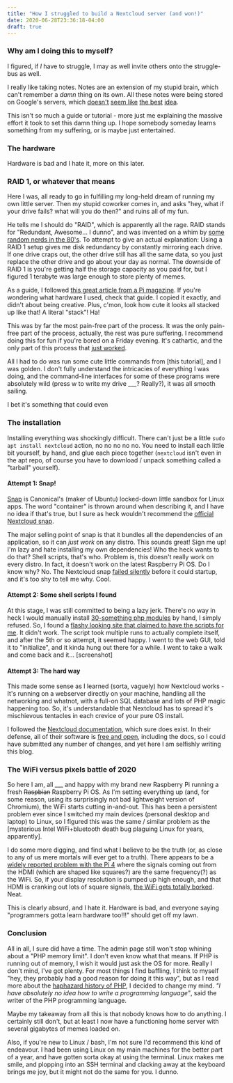 ```yaml
---
title: "How I struggled to build a Nextcloud server (and won!)"
date: 2020-06-28T23:36:18-04:00
draft: true
---
```


### Why am I doing this to myself?
I figured, if *I* have to struggle, I may as well invite others onto the struggle-bus as well.

I really like taking notes. Notes are an extension of my stupid brain, which can't remember a *damn* thing on its own. All these notes were being stored on Google's servers, which [doesn't](https://en.wikipedia.org/wiki/PRISM_(surveillance_program)) [seem like](https://www.gnu.org/proprietary/malware-google.en.html) [the best](https://www.washingtonpost.com/technology/2019/06/21/google-chrome-has-become-surveillance-software-its-time-switch/) [idea](https://www.eff.org/deeplinks/2020/03/google-says-it-doesnt-sell-your-data-heres-how-company-shares-monetizes-and).

This isn't so much a guide or tutorial - more just me explaining the massive effort it took to set this damn thing up. I hope somebody someday learns something from my suffering, or is maybe just entertained.

### The hardware
Hardware is bad and I hate it, more on this later. 

### RAID 1, or whatever that means
Here I was, all ready to go in fulfilling my long-held dream of running my own little server. Then my stupid coworker comes in, and asks "hey, what if your drive fails? what will you do then?" and ruins all of my fun. 

He tells me I should do "RAID", which is apparently all the rage. RAID stands for "Redundant, Awesome... I dunno", and was invented on a whim by [some random nerds in the 80's](https://en.wikipedia.org/wiki/RAID#History). To attempt to give an actual explanation: Using a RAID 1 setup gives me disk redundancy by constantly mirroring each drive. If one drive craps out, the other drive still has all the same data, so you just replace the other drive and go about your day as normal. The downside of RAID 1 is you're getting half the storage capacity as you paid for, but I figured 1 terabyte was large enough to store plenty of memes.

As a guide, I followed [this great article from a Pi magazine](https://magpi.raspberrypi.org/articles/build-a-raspberry-pi-nas). If you're wondering what hardware I used, check that guide. I copied it exactly, and didn't about being creative. Plus, c'mon, look how cute it looks all stacked up like that! A literal "stack"! Ha!

This was by far the most pain-free part of the process. It was the only pain-free part of the process, actually, the rest was pure suffering. I recommend doing this for fun if you're bored on a Friday evening. It's cathartic, and the only part of this process that [just worked](https://www.youtube.com/watch?v=nVqcxarP9J4).

All I had to do was run some cute little commands from [this tutorial], and I was golden. I don't fully understand the intricacies of everything I was doing, and the command-line interfaces for some of these programs were absolutely wild (press w to write my drive ___? Really?), it was all smooth sailing.

I bet it's something that could even 

### The installation
Installing everything was shockingly difficult. There can't just be a little `sudo apt install nextcloud` action, no no no no no. You need to install each little bit yourself, by hand, and glue each piece together (`nextcloud` isn't even in the apt repo, of course you have to download / unpack something called a "tarball" yourself).

#### Attempt 1: Snap!
[Snap](https://snapcraft.io/) is Canonical's (maker of Ubuntu) locked-down little sandbox for Linux apps. The word "container" is thrown around when describing it, and I have no idea if that's true, but I sure as heck wouldn't recommend the [official Nextcloud snap](https://snapcraft.io/nextcloud).

The major selling point of snap is that it bundles all the dependencies of an application, so it can *just work* on any distro. This sounds great! Sign me up! I'm lazy and hate installing my own dependencies! Who the heck wants to do that? Shell scripts, that's who. Problem is, this doesn't really work on every distro. In fact, it doesn't work on the latest Raspberry Pi OS. Do I know why? No. The Nextcloud snap [failed silently](https://en.wikipedia.org/wiki/Fail-silent_system) before it could startup, and it's too shy to tell me why. Cool.

#### Attempt 2: Some shell scripts I found
At this stage, I was still committed to being a lazy jerk. There's no way in heck I would manually install [30-something php modules](https://docs.nextcloud.com/server/latest/admin_manual/installation/source_installation.html#prerequisites-for-manual-installation) by hand, I simply refused. So, I found a [flashy looking site that claimed to have the scripts for me](https://ownyourbits.com/nextcloudpi/). It didn't work. The script took multiple runs to actually complete itself, and after the 5th or so attempt, it seemed happy. I went to the web GUI, told it to "initialize", and it kinda hung out there for a while. I went to take a walk and come back and it... [screenshot]

#### Attempt 3: The hard way
This made some sense as I learned (sorta, vaguely) how Nextcloud works - It's running on a webserver directly on your machine, handling all the networking and whatnot, with a full-on SQL database and lots of PHP magic happening too. So, it's understandable that Nextcloud has to spread it's mischievous tentacles in each crevice of your pure OS install.

I followed the [Nextcloud documentation](https://docs.nextcloud.com/server/latest/admin_manual/index.html), which sure does exist. In their defense, all of their software is [free and open](https://en.wikipedia.org/wiki/Free_and_open-source_software), including the docs, so I could have submitted any number of changes, and yet here I am selfishly writing this blog.

### The WiFi versus pixels battle of 2020
So here I am, all ___ and happy with my brand new Raspberry Pi running a fresh ~~Raspbian~~ Raspberry Pi OS. As I'm setting everything up (and, for some reason, using its surprisingly not bad lightweight version of Chromium), the WiFi starts cutting in-and-out. This has been a persistent problem ever since I switched my main devices (personal desktop and laptop) to Linux, so I figured this was the same / similar problem as the [mysterious Intel WiFi+bluetooth death bug plaguing Linux for years, apparently].

I do some more digging, and find what I believe to be the truth (or, as close to any of us mere mortals will ever get to a truth). There appears to be a [widely reported problem with the Pi 4](https://www.raspberrypi.org/forums/viewtopic.php?t=247982) where the signals coming out from the HDMI (which are shaped like squares?) are the same frequency(?) as the WiFi. So, if your display resolution is pumped up high enough, and that HDMI is cranking out lots of square signals, [the WiFi gets totally borked](https://www.raspberrypi.org/forums/viewtopic.php?p=1514642&sid=b811be4b798c7ab50d7626c691b5cc26#p1514642). Neat.

This is clearly absurd, and I hate it. Hardware is bad, and everyone saying "programmers gotta learn hardware too!!!" should get off my lawn. 

### Conclusion
All in all, I sure did have a time. The admin page still won't stop whining about a "PHP memory limit". I don't even know what that means. If PHP is running out of memory, I wish it would just ask the OS for more. Really I don't mind, I've got plenty. For most things I find baffling, I think to myself "hey, they probably had a good reason for doing it this way", but as I read more about the [haphazard history of PHP](https://en.wikipedia.org/wiki/PHP#Early_history), I decided to change my mind. *"I have absolutely no idea how to write a programming language"*, said the writer of the PHP programming language.

Maybe my takeaway from all this is that nobody knows how to do anything. I certainly still don't, but at least I now have a functioning home server with several gigabytes of memes loaded on.

Also, if you're new to Linux / bash, I'm not sure I'd recommend this kind of endeavour. I had been using Linux on my main machines for the better part of a year, and have gotten sorta okay at using the terminal. Linux makes me smile, and plopping into an SSH terminal and clacking away at the keyboard brings me joy, but it might not do the same for you. I dunno. 
